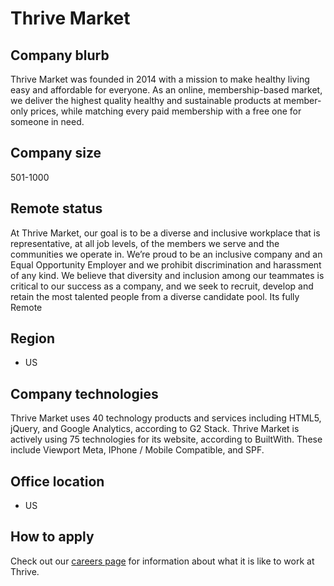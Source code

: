 # Thrive Market

## Company blurb
Thrive Market was founded in 2014 with a mission to make healthy living easy and affordable for everyone. As an online, membership-based market, we deliver the highest quality healthy and sustainable products at member-only prices, while matching every paid membership with a free one for someone in need. 

## Company size
501-1000

## Remote status
At Thrive Market, our goal is to be a diverse and inclusive workplace that is representative, at all job levels, of the members we serve and the communities we operate in. We’re proud to be an inclusive company and an Equal Opportunity Employer and we prohibit discrimination and harassment of any kind. We believe that diversity and inclusion among our teammates is critical to our success as a company, and we seek to recruit, develop and retain the most talented people from a diverse candidate pool.
Its fully Remote

## Region
- US

## Company technologies
Thrive Market uses 40 technology products and services including HTML5, jQuery, and Google Analytics, according to G2 Stack.
Thrive Market is actively using 75 technologies for its website, according to BuiltWith. These include Viewport Meta, IPhone / Mobile Compatible, and SPF.

## Office location
- US

## How to apply
Check out our [careers page](https://thrivemarketjobs.com/) for information about what it is like to work at Thrive.
